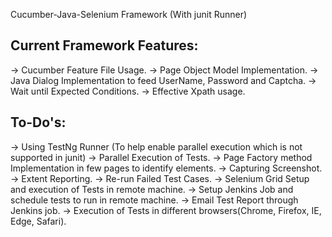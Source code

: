 Cucumber-Java-Selenium Framework (With junit Runner)

Current Framework Features:
---------------------------

-> Cucumber Feature File Usage.
-> Page Object Model Implementation.
-> Java Dialog Implementation to feed UserName, Password and Captcha.
-> Wait until Expected Conditions.
-> Effective Xpath usage.

To-Do's:
--------

-> Using TestNg Runner (To help enable parallel execution which is not supported in junit)
-> Parallel Execution of Tests.
-> Page Factory method Implementation in few pages to identify elements.
-> Capturing Screenshot.
-> Extent Reporting.
-> Re-run Failed Test Cases.
-> Selenium Grid Setup and execution of Tests in remote machine.
-> Setup Jenkins Job and schedule tests to run in remote machine.
-> Email Test Report through Jenkins job.
-> Execution of Tests in different browsers(Chrome, Firefox, IE, Edge, Safari).
